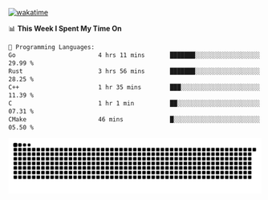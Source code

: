 [![wakatime](https://wakatime.com/badge/user/384f91c6-4eee-411f-8f3b-1b691f58a544.svg)](https://wakatime.com/@384f91c6-4eee-411f-8f3b-1b691f58a544)

<!--START_SECTION:waka-->
📊 **This Week I Spent My Time On** 

```text
💬 Programming Languages: 
Go                       4 hrs 11 mins       ███████░░░░░░░░░░░░░░░░░░   29.99 % 
Rust                     3 hrs 56 mins       ███████░░░░░░░░░░░░░░░░░░   28.25 % 
C++                      1 hr 35 mins        ███░░░░░░░░░░░░░░░░░░░░░░   11.39 % 
C                        1 hr 1 min          ██░░░░░░░░░░░░░░░░░░░░░░░   07.31 % 
CMake                    46 mins             █░░░░░░░░░░░░░░░░░░░░░░░░   05.50 % 
```


<!--END_SECTION:waka-->

<picture>
  <source media="(prefers-color-scheme: dark)" srcset="https://raw.githubusercontent.com/fuwx295/fuwx295/output/github-contribution-grid-snake-dark.svg">
  <source media="(prefers-color-scheme: light)" srcset="https://raw.githubusercontent.com/fuwx295/fuwx295/output/github-contribution-grid-snake.svg">
  <img alt="github contribution grid snake animation" src="https://raw.githubusercontent.com/fuwx295/fuwx295/output/github-contribution-grid-snake.svg">
</picture>
